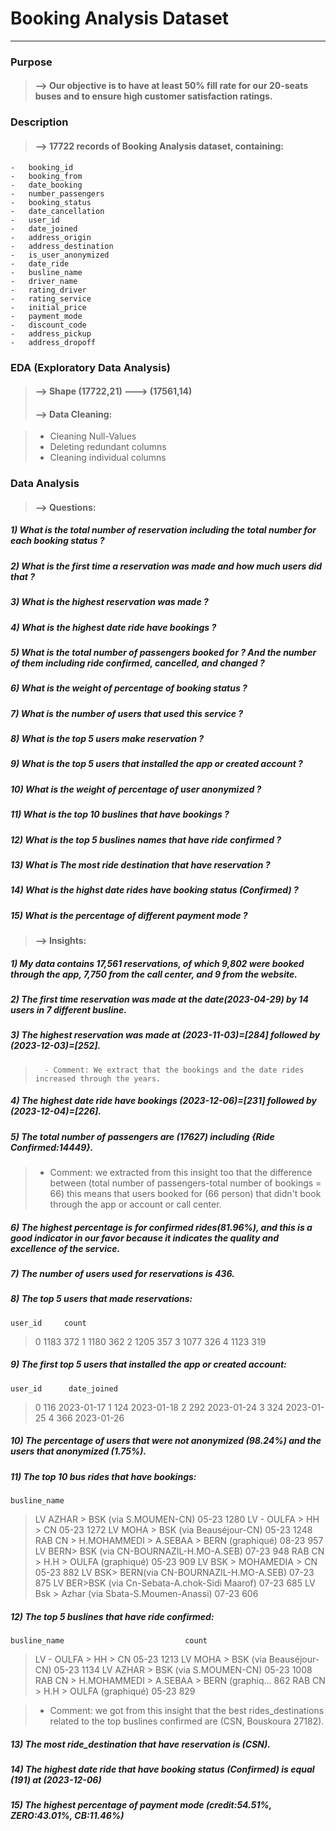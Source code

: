 # Booking Analysis Dataset
____________________________

### Purpose
> #### --> Our objective is to have at least 50% fill rate for our 20-seats buses and to ensure high customer satisfaction ratings.

### Description
> #### --> 17722 records of Booking Analysis dataset, containing:
    -   booking_id
    -   booking_from
    -   date_booking
    -   number_passengers
    -   booking_status
    -   date_cancellation
    -   user_id
    -   date_joined
    -   address_origin
    -   address_destination
    -   is_user_anonymized
    -   date_ride
    -   busline_name
    -   driver_name
    -   rating_driver
    -   rating_service
    -   initial_price
    -   payment_mode
    -   discount_code
    -   address_pickup
    -   address_dropoff

### EDA (Exploratory Data Analysis)

> #### --> Shape (17722,21) ---> (17561,14)
> #### --> Data Cleaning:

>	-  Cleaning Null-Values
>	-  Deleting redundant columns
>	-  Cleaning individual columns

### Data Analysis
> #### --> Questions:

#####   1) What is the total number of reservation including the total number for each booking status ?
##### 	2) What is the first time a reservation was made and how much users did that ?
#####	3) What is the highest reservation was made ?
#####	4) What is the highest date ride have bookings ?
#####	5) What is the total number of passengers booked for ? And the number of them including ride confirmed, cancelled, and changed ?
#####	6) What is the weight of percentage of booking status ?
#####	7) What is the number of users that used this service ?
#####	8) What is the top 5 users make reservation ?
#####	9) What is the top 5 users that installed the app or created account ?
#####	10) What is the weight of percentage of user anonymized ?
#####	11) What is the top 10 buslines that have bookings ?
#####	12) What is the top 5 buslines names that have ride confirmed ?
#####	13) What is The most ride destination that have reservation ?
#####	14) What is the highst date rides have booking status (Confirmed) ?
#####	15) What is the percentage of different payment mode ?

> #### --> Insights:

#####	1) My data contains 17,561 reservations, of which 9,802 were booked through the app, 7,750 from the call center, and 9 from the website.
#####	2) The first time reservation was made at the date(2023-04-29) by 14 users in 7 different busline.
#####	3) The highest reservation was made at (2023-11-03)=[284] followed by (2023-12-03)=[252].
>       - Comment: We extract that the bookings and the date rides increased through the years.      
#####	4) The highest date ride have bookings (2023-12-06)=[231] followed by (2023-12-04)=[226].
#####	5) The total number of passengers are (17627) including {Ride Confirmed:14449}.
>	- Comment: we extracted from this insight too that the difference between (total number of passengers-total number of bookings = 66) this means that users booked for (66 person) that didn't book through the app or account or call center.
#####	6) The highest percentage is for confirmed rides(81.96%), and this is a good indicator in our favor because it indicates the quality and excellence of the service.
#####	7) The number of users used for reservations is 436.	
#####	8) The top 5 users that made reservations:
	
	user_id		count
>   0	  1183	         372
>   1	  1180		 362
>   2	  1205		 357
>   3	  1077		 326
>   4	  1123		 319

#####	9) The first top 5 users that installed the app or created account:

	user_id	     date_joined
>   0	 116	     2023-01-17
>   1	 124	     2023-01-18
>   2	 292	     2023-01-24
>   3	 324	     2023-01-25
>   4	 366	     2023-01-26

#####	10) The percentage of users that were not anonymized (98.24%) and the users that anonymized (1.75%).
#####	11) The top 10 bus rides that have bookings:

	busline_name
>	LV AZHAR > BSK (via S.MOUMEN-CN) 05-23                     1280
>	LV - OULFA > HH > CN 05-23                                 1272
>	LV MOHA > BSK (via Beauséjour-CN) 05-23                    1248
>	RAB CN > H.MOHAMMEDI > A.SEBAA > BERN (graphiqué) 08-23     957
>	LV BERN> BSK (via CN-BOURNAZIL-H.MO-A.SEB) 07-23            948
>	RAB CN > H.H > OULFA (graphiqué) 05-23                      909
>	LV BSK > MOHAMEDIA > CN 05-23                               882
>	LV BSK> BERN(via CN-BOURNAZIL-H.MO-A.SEB) 07-23             875
>	LV BER>BSK (via Cn-Sebata-A.chok-Sidi Maarof) 07-23         685
>	LV Bsk > Azhar (via Sbata-S.Moumen-Anassi) 07-23            606


#####	12) The top 5 buslines that have ride confirmed:
	busline_name						   count
>	LV - OULFA > HH > CN 05-23				    1213
>	LV MOHA > BSK (via Beauséjour-CN) 05-23			    1134
>	LV AZHAR > BSK (via S.MOUMEN-CN) 05-23			    1008
>	RAB CN > H.MOHAMMEDI > A.SEBAA > BERN (graphiq...	     862
>	RAB CN > H.H > OULFA (graphiqué) 05-23		             829

>	- Comment: we got from this insight that the best rides_destinations related to the top buslines confirmed are (CSN, Bouskoura 27182).

#####	13) The most ride_destination that have reservation is (CSN).
#####	14) The highest date ride that have booking status (Confirmed) is equal (191) at (2023-12-06)
#####	15) The highest percentage of payment mode (credit:54.51%, ZERO:43.01%, CB:11.46%) 